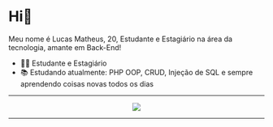 <h1>Hi👋</h1>

Meu nome é Lucas Matheus, 20, Estudante e Estagiário na área da tecnologia, amante em Back-End!

* 🧑‍💼 Estudante e Estagiário
* 📚 Estudando atualmente: PHP OOP, CRUD, Injeção de SQL e sempre aprendendo coisas novas todos os dias

---

<p align="center">
  <a href="https://beacons.ai/lucasmat">
    <img src="https://skillicons.dev/icons?i=php,py,html,css,linkedin" />

  </a>
</p>

---


